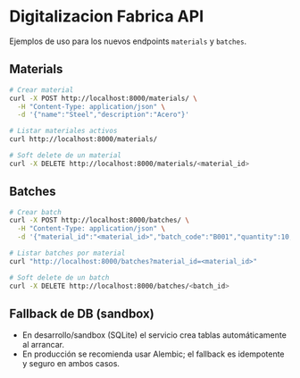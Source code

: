 # Digitalizacion Fabrica API

Ejemplos de uso para los nuevos endpoints `materials` y `batches`.

## Materials
```bash
# Crear material
curl -X POST http://localhost:8000/materials/ \
  -H "Content-Type: application/json" \
  -d '{"name":"Steel","description":"Acero"}'

# Listar materiales activos
curl http://localhost:8000/materials/

# Soft delete de un material
curl -X DELETE http://localhost:8000/materials/<material_id>
```

## Batches
```bash
# Crear batch
curl -X POST http://localhost:8000/batches/ \
  -H "Content-Type: application/json" \
  -d '{"material_id":"<material_id>","batch_code":"B001","quantity":10,"production_date":"2024-01-01"}'

# Listar batches por material
curl "http://localhost:8000/batches?material_id=<material_id>"

# Soft delete de un batch
curl -X DELETE http://localhost:8000/batches/<batch_id>
```

## Fallback de DB (sandbox)

- En desarrollo/sandbox (SQLite) el servicio crea tablas automáticamente al arrancar.
- En producción se recomienda usar Alembic; el fallback es idempotente y seguro en ambos casos.
